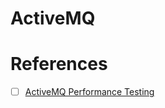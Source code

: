 # ActiveMQ


# References

- [ ] [ActiveMQ Performance Testing](https://www.javacodegeeks.com/2018/09/activemq-performance-testing.html)



